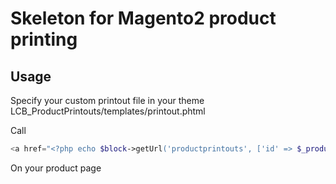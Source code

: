 # Skeleton for Magento2 product printing

## Usage

Specify your custom printout file in your theme LCB_ProductPrintouts/templates/printout.phtml  

Call   

```php
<a href="<?php echo $block->getUrl('productprintouts', ['id' => $_product->getId()]); ?>"><?php echo __('Print'); ?></a>
```  

On your product page
